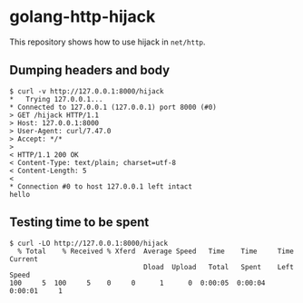 # golang-http-hijack
This repository shows how to use hijack in `net/http`.

## Dumping headers and body
```console
$ curl -v http://127.0.0.1:8000/hijack
*   Trying 127.0.0.1...
* Connected to 127.0.0.1 (127.0.0.1) port 8000 (#0)
> GET /hijack HTTP/1.1
> Host: 127.0.0.1:8000
> User-Agent: curl/7.47.0
> Accept: */*
>
< HTTP/1.1 200 OK
< Content-Type: text/plain; charset=utf-8
< Content-Length: 5
<
* Connection #0 to host 127.0.0.1 left intact
hello
```

## Testing time to be spent
```console
$ curl -LO http://127.0.0.1:8000/hijack
  % Total    % Received % Xferd  Average Speed   Time    Time     Time  Current
                                 Dload  Upload   Total   Spent    Left  Speed
100     5  100     5    0     0      1      0  0:00:05  0:00:04  0:00:01     1
```
